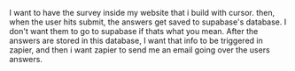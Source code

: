 I want to have the survey inside my website that i build with cursor. then, when the user hits submit, the answers get saved to supabase's database. I don't want them to go to supabase if thats what you mean. After the answers are stored in this database, I want that info to be triggered in zapier, and then i want zapier to send me an email going over the users answers.